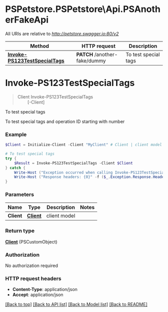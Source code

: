 # PSPetstore.PSPetstore\Api.PSAnotherFakeApi

All URIs are relative to *http://petstore.swagger.io:80/v2*

Method | HTTP request | Description
------------- | ------------- | -------------
[**Invoke-PS123TestSpecialTags**](PSAnotherFakeApi.md#Invoke-PS123TestSpecialTags) | **PATCH** /another-fake/dummy | To test special tags


<a id="Invoke-PS123TestSpecialTags"></a>
# **Invoke-PS123TestSpecialTags**
> Client Invoke-PS123TestSpecialTags<br>
> &nbsp;&nbsp;&nbsp;&nbsp;&nbsp;&nbsp;&nbsp;&nbsp;[-Client] <PSCustomObject><br>

To test special tags

To test special tags and operation ID starting with number

### Example
```powershell
$Client = Initialize-Client -Client "MyClient" # Client | client model

# To test special tags
try {
    $Result = Invoke-PS123TestSpecialTags -Client $Client
} catch {
    Write-Host ("Exception occurred when calling Invoke-PS123TestSpecialTags: {0}" -f ($_.ErrorDetails | ConvertFrom-Json))
    Write-Host ("Response headers: {0}" -f ($_.Exception.Response.Headers | ConvertTo-Json))
}
```

### Parameters

Name | Type | Description  | Notes
------------- | ------------- | ------------- | -------------
 **Client** | [**Client**](Client.md)| client model | 

### Return type

[**Client**](Client.md) (PSCustomObject)

### Authorization

No authorization required

### HTTP request headers

 - **Content-Type**: application/json
 - **Accept**: application/json

[[Back to top]](#) [[Back to API list]](../README.md#documentation-for-api-endpoints) [[Back to Model list]](../README.md#documentation-for-models) [[Back to README]](../README.md)

